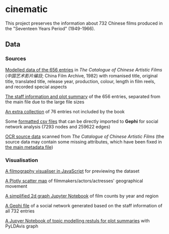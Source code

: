 # cinematic

This project preserves the information about 732 Chinese films produced in the "Seventeen Years Period" (1949-1966).

## Data

### Sources

[Modelled data of the 656 entries](metadata.csv) in *The Catalogue of Chinese Artistic Films* (*中国艺术影片编目*; China Film Archive, 1982) with romanised title, original title, translated title, release year, production, colour, length in film reels, and recorded special aspects

[The staff information and plot summary](metadata-staff_plot.csv) of the 656 entries, separated from the main file due to the large file sizes

[An extra collection](metadata-extra.csv) of 76 entries not included by the book

Some [formatted csv files](Network/csv) that can be directly imported to **Gephi** for social network analysis (7293 nodes and 259622 edges)

[OCR source data](OCR/source) scanned from *The Catalogue of Chinese Artistic Films* (the source data may contain some missing attributes, which have been fixed in [the main metadata file](metadata.csv))

### Visualisation

[A filmography visualiser in JavaScript](https://el-mundo.github.io/cinematic/Visualiser/main.html) for previewing the dataset

[A Plotly scatter map](https://htmlpreview.github.io/?https://github.com/El-Mundo/cinematic/blob/master/GIS/Plotly/filmmaker_map-scatter2d.html) of filmmakers/actors/actresses' geographical movement

[A simplified 2d graph Jupyter Notebook](https://colab.research.google.com/drive/1b_-976J_37duFKahJvevNPuxODw_EX6a) of film counts by year and region

[A Gephi file](Network/Gephi-all.gephi) of a social network generated based on the staff information of all 732 entries

[A Jupyer Notebook of topic modelling restuls for plot summaries](https://colab.research.google.com/drive/1kcM3bt-m_UX2wd59r-H6gbRlHBp6OFfJ?usp=sharing) with PyLDAvis graph